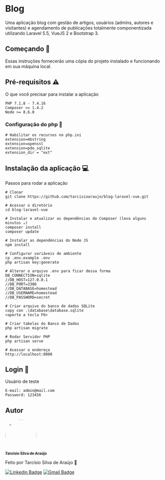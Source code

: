 # Blog

Uma aplicação blog com gestão de artigos, usuários (admins, autores e visitantes) e agendamento de publicações totalmente componentizada utilizando Laravel 5.5, VueJS 2 e Bootstrap 3.

## Começando 🏃

Essas instruções fornecerão uma cópia do projeto instalado e funcionando em sua máquina local.

## Pré-requisitos ⚠️

O que você precisar para instalar a aplicação

```
PHP 7.1.8 - 7.4.16
Composer >= 1.4.2
Node >= 8.6.0
```
### Configuração do php 🐘

```
# Habilitar os recursos no php.ini
extension=mbstring
extension=openssl
extension=pdo_sqlite
extension_dir = "ext"
```

## Instalação da aplicação 💻

Passos para rodar a aplicação

```
# Clonar
git clone https://github.com/tarcisioaraujo/blog-laravel-vue.git

# Acessar o diretório
cd blog-laravel-vue

# Instalar e atualizar as dependências do Composer (leva alguns minutos ☕)
composer install
composer update

# Instalar as dependências do Node JS
npm install

# Configurar variáveis de ambiente
cp .env.example .env
php artisan key:generate

# Alterar o arquivo .env para ficar dessa forma
DB_CONNECTION=sqlite
//DB_HOST=127.0.0.1
//DB_PORT=3306
//DB_DATABASE=homestead
//DB_USERNAME=homestead
//DB_PASSWORD=secret

# Criar arquivo do banco de dados SQLite
copy con .\database\database.sqlite
<aperte a tecla F6>

# Criar tabelas do Banco de Dados
php artisan migrate

# Rodar Servidor PHP
php artisan serve

# Acessar o endereço 
http://localhost:8000
```
## Login 🛂

Usuário de teste

```
E-mail: admin@mail.com
Password: 123456
```

## Autor

<a href="https://github.com/tarcisioaraujo">
 <img style="border-radius: 50%;" src="https://avatars.githubusercontent.com/u/47223046?v=4" width="100px;" alt=""/>
 <br />
 <sub><b>Tarcísio Silva de Araújo</b></sub></a> <a href="https://github.com/tarcisioaraujo" title="GitHub"></a>

Feito por Tarcísio Silva de Araújo 👋

[![Linkedin Badge](https://img.shields.io/badge/-Tarcísio-blue?style=flat-square&logo=Linkedin&logoColor=white&link=https://www.linkedin.com/in/tarcisiosaraujo/)](https://www.linkedin.com/in/tarcisiosaraujo/) 
[![Gmail Badge](https://img.shields.io/badge/-tarcisio.saraujo@gmail.com-c14438?style=flat-square&logo=Gmail&logoColor=white&link=mailto:tarcisio.saraujo@gmail.com)](mailto:tarcisio.saraujo@gmail.com)
